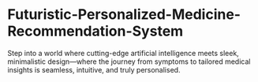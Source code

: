 # Futuristic-Personalized-Medicine-Recommendation-System
Step into a world where cutting-edge artificial intelligence meets sleek, minimalistic design—where the journey from symptoms to tailored medical insights is seamless, intuitive, and truly personalised.
